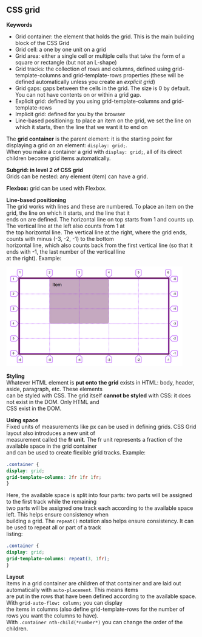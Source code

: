 ## CSS grid

**Keywords**  
* Grid container: the element that holds the grid. This is the main building block of the CSS Grid
* Grid cell: a one by one unit on a grid
* Grid area: either a single cell or multiple cells that take the form of a square or rectangle (but not an L-shape)
* Grid tracks: the collection of rows and columns, defined using grid-template-columns and grid-template-rows properties (these will be defined automatically unless you create an *explicit grid*)
* Grid gaps: gaps between the cells in the grid. The size is 0 by default. You can not have contents on or within a grid gap.
* Explicit grid: defined by you using grid-template-columns and grid-template-rows
* Implicit grid: defined for you by the browser
* Line-based positioning: to place an item on the grid, we set the line on which it starts, then the line that we want it to end on

The **grid container** is the parent element: it is the starting point for displaying a grid on an element: `display: grid;`.  
When you make a container a grid with `display: grid;`, all of its direct children become grid items automatically.  

**Subgrid: in level 2 of CSS grid**  
Grids can be nested: any element (item) can have a grid.  

**Flexbox:** grid can be used with Flexbox.  

**Line-based positioning**  
The grid works with lines and these are numbered. To place an item on the grid, the line on which it starts, and the line that it  
ends on are defined. The horizontal line on top starts from 1 and counts up. The vertical line at the left also counts from 1 at  
the top horizontal line. The vertical line at the right, where the grid ends, counts with minus 
(-3, -2, -1) to the bottom  
horizontal line, which also counts back from the first vertical line (so that it ends with -1, the last 
number of the vertical line  
at the right). Example:  

![Gridlines](/wiki-images/gridExample.png)

**Styling**  
Whatever HTML element is **put onto the grid** exists in HTML: body, header, aside, paragraph, etc. These elements  
can be styled with CSS. The grid itself **cannot be styled** with CSS: it does not exist in the DOM. Only HTML and  
CSS exist in the DOM.



**Using space**  
Fixed units of measurements like px can be used in defining grids. CSS Grid layout also introduces a new unit of  
measurement called the **fr unit**. The fr unit represents a fraction of the available space in the grid container  
and can be used to create flexible grid tracks. Example:  
``` css
.container {
display: grid;
grid-template-columns: 2fr 1fr 1fr;
}
```  

Here, the available space is split into four parts: two parts will be assigned to the first track while the remaining  
two parts will be assigned one track each according to the available space left. This helps ensure consistency when  
building a grid. The `repeat()` notation also helps ensure consistency. It can be used to repeat all or part of a track  
listing:  
``` css
.container {
display: grid;
grid-template-columns: repeat(3, 1fr);
}
```

**Layout**  
Items in a grid container are children of that container and are laid out automatically with `auto-placement`. This means items  
are put in the rows that have been defined according to the available space. With `grid-auto-flow: column;` you can display  
the items in columns (also define grid-template-rows for the number of rows you want the columns to have).  
With `.container nth-child(*number*)` you can change the order of the children.  

